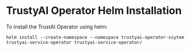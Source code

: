 
# TrustyAI Operator Helm Installation

To install the TrustAI Operator using helm:

`helm install --create-namespace --namespace trustyai-operator-ssytem  trustyai-service-operator trustyai-service-operator/`

